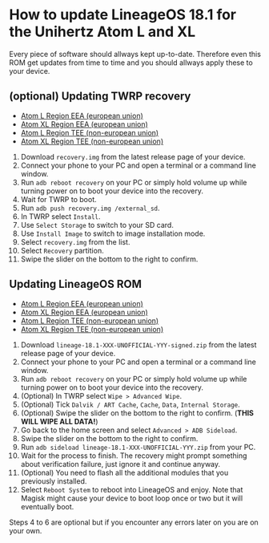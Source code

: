 How to update LineageOS 18.1 for the Unihertz Atom L and XL
=================================================

Every piece of software should allways kept up-to-date. Therefore even this ROM get updates from time to time and you should allways apply these to your device.

## (optional) Updating TWRP recovery

- [Atom L Region EEA (european union)](https://github.com/ADeadTrousers/twrp_device_Unihertz_Atom_L_EEA/releases)
- [Atom XL Region EEA (european union)](https://github.com/ADeadTrousers/twrp_device_Unihertz_Atom_XL_EEA/releases)
- [Atom L Region TEE (non-european union)](https://github.com/ADeadTrousers/twrp_device_Unihertz_Atom_L_TEE/releases)
- [Atom XL Region TEE (non-european union)](https://github.com/ADeadTrousers/twrp_device_Unihertz_Atom_XL_TEE/releases)

1. Download `recovery.img` from the latest release page of your device.
2. Connect your phone to your PC and open a terminal or a command line window.
3. Run `adb reboot recovery` on your PC or simply hold volume up while turning power on to boot your device into the recovery.
4. Wait for TWRP to boot.
5. Run `adb push recovery.img /external_sd`.
6. In TWRP select `Install`.
7. Use `Select Storage` to switch to your SD card.
8. Use `Install Image` to switch to image installation mode.
9. Select `recovery.img` from the list.
10. Select `Recovery` partition.
11. Swipe the slider on the bottom to the right to confirm.

## Updating LineageOS ROM

- [Atom L Region EEA (european union)](https://github.com/ADeadTrousers/android_device_Unihertz_Atom_L_EEA/releases)
- [Atom XL Region EEA (european union)](https://github.com/ADeadTrousers/android_device_Unihertz_Atom_XL_EEA/releases)
- [Atom L Region TEE (non-european union)](https://github.com/ADeadTrousers/android_device_Unihertz_Atom_L_TEE/releases)
- [Atom XL Region TEE (non-european union)](https://github.com/ADeadTrousers/android_device_Unihertz_Atom_XL_TEE/releases)

1. Download `lineage-18.1-XXX-UNOFFICIAL-YYY-signed.zip` from the latest release page of your device.
2. Connect your phone to your PC and open a terminal or a command line window.
3. Run `adb reboot recovery` on your PC or simply hold volume up while turning power on to boot your device into the recovery.
4. (Optional) In TWRP select `Wipe > Advanced Wipe`.
5. (Optional) Tick `Dalvik / ART Cache`, `Cache`, `Data`, `Internal Storage`. 
6. (Optional) Swipe the slider on the bottom to the right to confirm. (**THIS WILL WIPE ALL DATA!**)
7. Go back to the home screen and select `Advanced > ADB Sideload`.
8. Swipe the slider on the bottom to the right to confirm.
9. Run `adb sideload lineage-18.1-XXX-UNOFFICIAL-YYY.zip` from your PC.
10. Wait for the process to finish. The recovery might prompt something about verification failure, just ignore it and continue anyway.
11. (Optional) You need to flash all the additional modules that you previously installed. 
12. Select `Reboot System` to reboot into LineageOS and enjoy. Note that Magisk might cause your device to boot loop once or two but it will eventually boot.

Steps 4 to 6 are optional but if you encounter any errors later on you are on your own.
